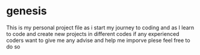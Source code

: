 # genesis

This is my personal project file as i start my journey to coding 
and as I learn to code and create new projects in different codes
if any experienced coders want to give me any advise and help me imporve plese feel free to do so

